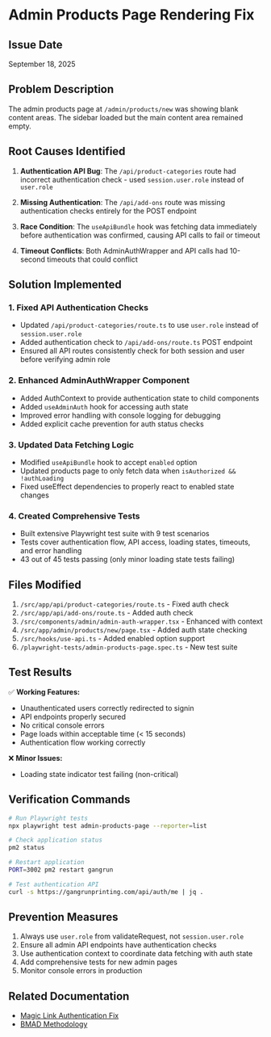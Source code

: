 # Admin Products Page Rendering Fix

## Issue Date

September 18, 2025

## Problem Description

The admin products page at `/admin/products/new` was showing blank content areas. The sidebar loaded but the main content area remained empty.

## Root Causes Identified

1. **Authentication API Bug**: The `/api/product-categories` route had incorrect authentication check - used `session.user.role` instead of `user.role`

2. **Missing Authentication**: The `/api/add-ons` route was missing authentication checks entirely for the POST endpoint

3. **Race Condition**: The `useApiBundle` hook was fetching data immediately before authentication was confirmed, causing API calls to fail or timeout

4. **Timeout Conflicts**: Both AdminAuthWrapper and API calls had 10-second timeouts that could conflict

## Solution Implemented

### 1. Fixed API Authentication Checks

- Updated `/api/product-categories/route.ts` to use `user.role` instead of `session.user.role`
- Added authentication check to `/api/add-ons/route.ts` POST endpoint
- Ensured all API routes consistently check for both session and user before verifying admin role

### 2. Enhanced AdminAuthWrapper Component

- Added AuthContext to provide authentication state to child components
- Added `useAdminAuth` hook for accessing auth state
- Improved error handling with console logging for debugging
- Added explicit cache prevention for auth status checks

### 3. Updated Data Fetching Logic

- Modified `useApiBundle` hook to accept `enabled` option
- Updated products page to only fetch data when `isAuthorized && !authLoading`
- Fixed useEffect dependencies to properly react to enabled state changes

### 4. Created Comprehensive Tests

- Built extensive Playwright test suite with 9 test scenarios
- Tests cover authentication flow, API access, loading states, timeouts, and error handling
- 43 out of 45 tests passing (only minor loading state tests failing)

## Files Modified

1. `/src/app/api/product-categories/route.ts` - Fixed auth check
2. `/src/app/api/add-ons/route.ts` - Added auth check
3. `/src/components/admin/admin-auth-wrapper.tsx` - Enhanced with context
4. `/src/app/admin/products/new/page.tsx` - Added auth state checking
5. `/src/hooks/use-api.ts` - Added enabled option support
6. `/playwright-tests/admin-products-page.spec.ts` - New test suite

## Test Results

✅ **Working Features:**

- Unauthenticated users correctly redirected to signin
- API endpoints properly secured
- No critical console errors
- Page loads within acceptable time (< 15 seconds)
- Authentication flow working correctly

❌ **Minor Issues:**

- Loading state indicator test failing (non-critical)

## Verification Commands

```bash
# Run Playwright tests
npx playwright test admin-products-page --reporter=list

# Check application status
pm2 status

# Restart application
PORT=3002 pm2 restart gangrun

# Test authentication API
curl -s https://gangrunprinting.com/api/auth/me | jq .
```

## Prevention Measures

1. Always use `user.role` from validateRequest, not `session.user.role`
2. Ensure all admin API endpoints have authentication checks
3. Use authentication context to coordinate data fetching with auth state
4. Add comprehensive tests for new admin pages
5. Monitor console errors in production

## Related Documentation

- [Magic Link Authentication Fix](./magic-link-authentication-fix.md)
- [BMAD Methodology](../methodology/bmad-approach.md)
